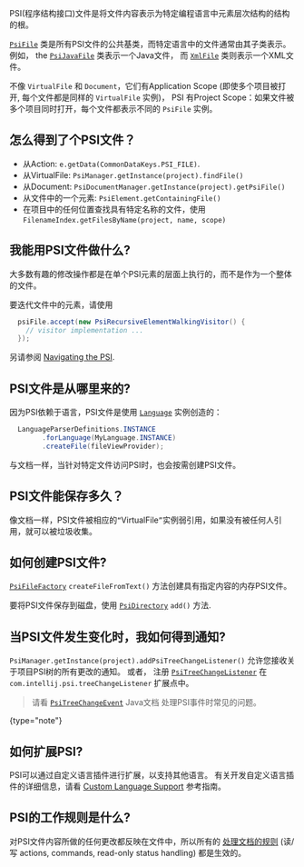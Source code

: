 [//]: # (title: PSI Files)

<!-- Copyright 2000-2020 JetBrains s.r.o. and other contributors. Use of this source code is governed by the Apache 2.0 license that can be found in the LICENSE file. -->

PSI(程序结构接口)文件是将文件内容表示为特定编程语言中元素层次结构的结构的根。

[`PsiFile`](upsource:///platform/core-api/src/com/intellij/psi/PsiFile.java) 类是所有PSI文件的公共基类，而特定语言中的文件通常由其子类表示。
例如， the [`PsiJavaFile`](upsource:///java/java-psi-api/src/com/intellij/psi/PsiJavaFile.java) 类表示一个Java文件， 而 [`XmlFile`](upsource:///xml/xml-psi-api/src/com/intellij/psi/xml/XmlFile.java) 类则表示一个XML文件。

不像 `VirtualFile` 和 `Document`，它们有Application Scope (即使多个项目被打开, 每个文件都是同样的 `VirtualFile` 实例)，
PSI 有Project Scope：如果文件被多个项目同时打开，每个文件都表示不同的 `PsiFile` 实例。

## 怎么得到了个PSI文件？

* 从Action: `e.getData(CommonDataKeys.PSI_FILE)`.
* 从VirtualFile: `PsiManager.getInstance(project).findFile()`
* 从Document: `PsiDocumentManager.getInstance(project).getPsiFile()`
* 从文件中的一个元素: `PsiElement.getContainingFile()`
* 在项目中的任何位置查找具有特定名称的文件，使用 `FilenameIndex.getFilesByName(project, name, scope)`

## 我能用PSI文件做什么?

大多数有趣的修改操作都是在单个PSI元素的层面上执行的，而不是作为一个整体的文件。

要迭代文件中的元素，请使用

```java
  psiFile.accept(new PsiRecursiveElementWalkingVisitor() {
    // visitor implementation ...
  });
```

另请参阅 [Navigating the PSI](navigating_psi.md).

## PSI文件是从哪里来的?

因为PSI依赖于语言，PSI文件是使用 [`Language`](upsource:///platform/core-api/src/com/intellij/lang/Language.java) 实例创造的：

```java
  LanguageParserDefinitions.INSTANCE
        .forLanguage(MyLanguage.INSTANCE)
        .createFile(fileViewProvider);
```

与文档一样，当针对特定文件访问PSI时，也会按需创建PSI文件。

## PSI文件能保存多久？

像文档一样，PSI文件被相应的`“`VirtualFile`”`实例弱引用，如果没有被任何人引用，就可以被垃圾收集。

## 如何创建PSI文件?

[`PsiFileFactory`](upsource:///platform/core-api/src/com/intellij/psi/PsiFileFactory.java) `createFileFromText()` 方法创建具有指定内容的内存PSI文件。

要将PSI文件保存到磁盘，使用 [`PsiDirectory`](upsource:///platform/core-api/src/com/intellij/psi/PsiDirectory.java) `add()` 方法.

## 当PSI文件发生变化时，我如何得到通知?

`PsiManager.getInstance(project).addPsiTreeChangeListener()` 允许您接收关于项目PSI树的所有更改的通知。
或者， 注册 [`PsiTreeChangeListener`](upsource:///platform/core-api/src/com/intellij/psi/PsiTreeChangeListener.java) 在 `com.intellij.psi.treeChangeListener` 扩展点中。

 > 请看 [`PsiTreeChangeEvent`](upsource:///platform/core-api/src/com/intellij/psi/PsiTreeChangeEvent.java) Java文档 处理PSI事件时常见的问题。
  >
  {type="note"}

## 如何扩展PSI?

PSI可以通过自定义语言插件进行扩展，以支持其他语言。
有关开发自定义语言插件的详细信息，请看 [Custom Language Support](custom_language_support.md) 参考指南。

## PSI的工作规则是什么?

对PSI文件内容所做的任何更改都反映在文件中，所以所有的 [处理文档的规则](documents.md#what-are-the-rules-of-working-with-documents) (读/写 actions, commands, read-only status handling) 都是生效的。
